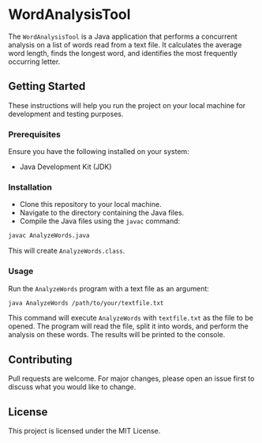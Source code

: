 # WordAnalysisTool

 The `WordAnalysisTool` is a Java application that performs a concurrent analysis on a list of words read from a text file. 
 It calculates the average word length, finds the longest word, and identifies the most frequently occurring letter.

## Getting Started

 These instructions will help you run the project on your local machine for development and testing purposes.

### Prerequisites

Ensure you have the following installed on your system:

- Java Development Kit (JDK)

### Installation

- Clone this repository to your local machine.
- Navigate to the directory containing the Java files.
- Compile the Java files using the `javac` command:

```bash
javac AnalyzeWords.java
```

This will create `AnalyzeWords.class`.

### Usage

Run the `AnalyzeWords` program with a text file as an argument:

```bash
java AnalyzeWords /path/to/your/textfile.txt
```

This command will execute `AnalyzeWords` with `textfile.txt` as the file to be opened. 
The program will read the file, split it into words, and perform the analysis on these words. The results will be printed to the console.

## Contributing

Pull requests are welcome. For major changes, please open an issue first to discuss what you would like to change.

## License

This project is licensed under the MIT License.
